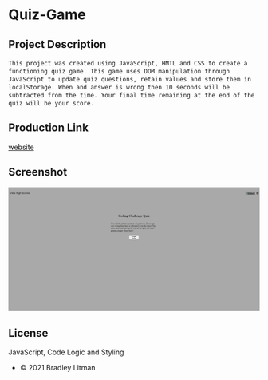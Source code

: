 # Quiz-Game 

## Project Description
    This project was created using JavaScript, HMTL and CSS to create a functioning quiz game. This game uses DOM manipulation through JavaScript to update quiz questions, retain values and store them in localStorage. When and answer is wrong then 10 seconds will be subtracted from the time. Your final time remaining at the end of the quiz will be your score. 

## Production Link
[website](https://blitman12.github.io/QuizGame/)

## Screenshot
![Screenshot](screenshot.JPG)


## License
 JavaScript, Code Logic and Styling
* © 2021 Bradley Litman 
